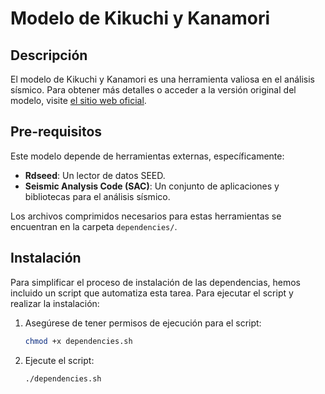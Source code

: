 # Modelo de Kikuchi y Kanamori

## Descripción
El modelo de Kikuchi y Kanamori es una herramienta valiosa en el análisis sísmico. Para obtener más detalles o acceder a la versión original del modelo, visite [el sitio web oficial](https://wwweic.eri.u-tokyo.ac.jp/ETAL/KIKUCHI/).

## Pre-requisitos
Este modelo depende de herramientas externas, específicamente:
- **Rdseed**: Un lector de datos SEED.
- **Seismic Analysis Code (SAC)**: Un conjunto de aplicaciones y bibliotecas para el análisis sísmico.

Los archivos comprimidos necesarios para estas herramientas se encuentran en la carpeta `dependencies/`.

## Instalación
Para simplificar el proceso de instalación de las dependencias, hemos incluido un script que automatiza esta tarea. Para ejecutar el script y realizar la instalación:

1. Asegúrese de tener permisos de ejecución para el script:
   ```bash
   chmod +x dependencies.sh
   ```

2. Ejecute el script:
   ```bash
   ./dependencies.sh
   ```
